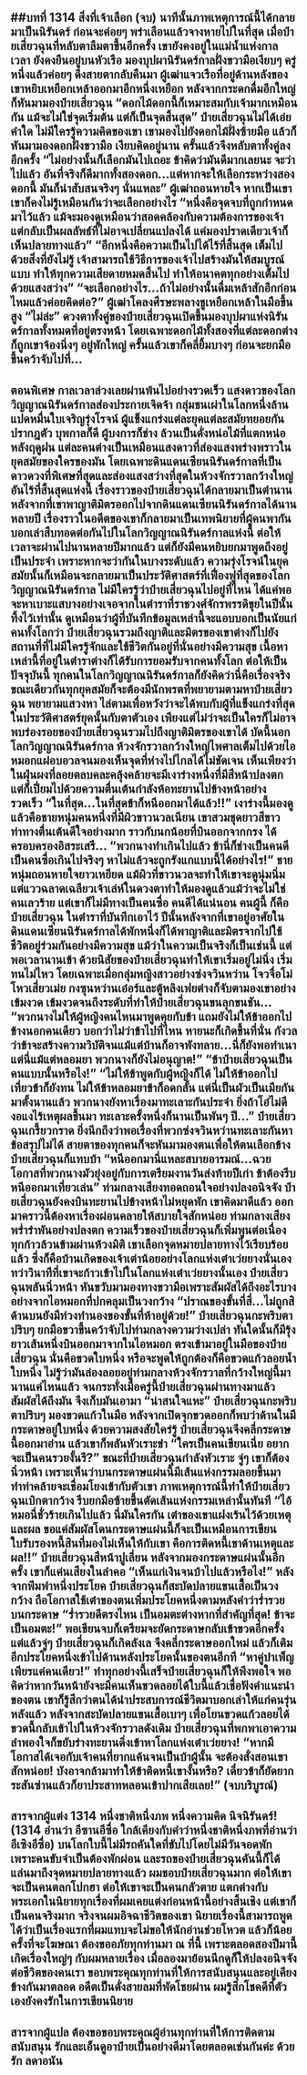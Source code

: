 ##บทที่ 1314 สิ่งที่เจ้าเลือก (จบ)
นาทีนั้นภาพเหตุการณ์นี้ได้กลายมาเป็นนิรันดร์ ก่อนจะค่อยๆ พร่าเลือนแล้วจางหายไปในที่สุด
เมื่อป๋ายเสี่ยวฉุนที่หลับตาลืมตาขึ้นอีกครั้ง เขายังคงอยู่ในแม่น้ำแห่งกาลเวลา ยังคงยืนอยู่บนหัวเรือ มองบุปผานิรันดร์กาลฝั่งขวามือเงียบๆ ครู่หนึ่งแล้วค่อยๆ ดึงสายตากลับคืนมา
ผู้เฒ่าแจวเรือที่อยู่ด้านหลังของเขาหยิบเหยือกเหล้าออกมาอีกหนึ่งเหยือก หลังจากกระดกดื่มอึกใหญ่ก็หันมามองป๋ายเสี่ยวฉุน
“ดอกไม้ดอกนี้ก็เหมาะสมกับเจ้ามากเหมือนกัน แม้จะไม่ใช่จุดเริ่มต้น แต่ก็เป็นจุดสิ้นสุด”
ป๋ายเสี่ยวฉุนไม่ได้เอ่ยคำใด ไม่มีใครรู้ความคิดของเขา เขามองไปยังดอกไม้ฝั่งซ้ายมือ แล้วก็หันมามองดอกฝั่งขวามือ เงียบคิดอยู่นาน ครั้นแล้วจึงหลับตาทั้งคู่ลงอีกครั้ง
“ไม่อย่างนั้นก็เลือกมันไปเถอะ ข้าคิดว่ามันดีมากเลยนะ จะว่าไปแล้ว อันที่จริงก็ดีมากทั้งสองดอก...แต่หากจะให้เลือกระหว่างสองดอกนี้ มันก็น่าสับสนจริงๆ นั่นแหละ” ผู้เฒ่าถอนหายใจ หากเป็นเขา เขาก็คงไม่รู้เหมือนกันว่าจะเลือกอย่างไร
“หนึ่งคือจุดจบที่ถูกกำหนดมาไว้แล้ว แม้จะมองดูเหมือนว่าสอดคล้องกับความต้องการของเจ้า แต่กลับเป็นผลลัพธ์ที่ไม่อาจเปลี่ยนแปลงได้ แค่มองปราดเดียวเจ้าก็เห็นปลายทางแล้ว”
“อีกหนึ่งคือความเป็นไปได้ไร้ที่สิ้นสุด เต็มไปด้วยสิ่งที่ยังไม่รู้ เจ้าสามารถใช้วิธีการของเจ้าไปสร้างมันให้สมบูรณ์แบบ ทำให้ทุกความเสียดายหมดสิ้นไป ทำให้อนาคตทุกอย่างเต็มไปด้วยแสงสว่าง”
“จะเลือกอย่างไร...ถ้าไม่อย่างนั้นดื่มเหล้าสักอึกก่อนไหมแล้วค่อยคิดต่อ?” ผู้เฒ่าโคลงศีรษะพลางชูเหยือกเหล้าในมือขึ้นสูง
“ไม่ล่ะ” ดวงตาทั้งคู่ของป๋ายเสี่ยวฉุนเปิดขึ้นมองบุปผาแห่งนิรันดร์กาลทั้งหมดที่อยู่ตรงหน้า โดยเฉพาะดอกไม้ทั้งสองที่แต่ละดอกต่างก็ถูกเขาจ้องนิ่งๆ อยู่พักใหญ่ ครั้นแล้วเขาก็คลี่ยิ้มบางๆ ก่อนจะยกมือขึ้นคว้าจับไปที่...
---------------------------------------------------
ตอนพิเศษ
กาลเวลาล่วงเลยผ่านพ้นไปอย่างรวดเร็ว
แสงดาวของโลกวิญญาณนิรันดร์กาลส่องประกายเจิดจ้า กลุ่มชนเผ่าในโลกหนึ่งล้านแปดหมื่นใบเจริญรุ่งโรจน์ ผู้แข็งแกร่งแต่ละยุคแต่ละสมัยทยอยกันปรากฎตัว บุพกาลก็ดี ผู้บงการก็ช่าง ล้วนเป็นดั่งหน่อไม้ที่แตกหน่อหลังฤดูฝน แต่ละคนต่างเป็นเหมือนแสงดาวที่ส่องแสงพร่างพราวในยุคสมัยของใครของมัน
โดยเฉพาะดินแดนเซียนนิรันดร์กาลที่เป็นดาวดวงที่พิเศษที่สุดและส่องแสงสว่างที่สุดในห้วงจักรวาลกว้างใหญ่อันไร้ที่สิ้นสุดแห่งนี้
เรื่องราวของป๋ายเสี่ยวฉุนได้กลายมาเป็นตำนาน หลังจากที่เขาพาญาติมิตรออกไปจากดินแดนเซียนนิรันดร์กาลได้นานหลายปี เรื่องราวในอดีตของเขาก็กลายมาเป็นเทพนิยายที่ผู้คนพากันบอกเล่าสืบทอดต่อกันไปในโลกวิญญาณนิรันดร์กาลแห่งนี้ ต่อให้เวลาจะผ่านไปนานหลายปีมากแล้ว แต่ก็ยังมีคนหยิบยกมาพูดถึงอยู่เป็นประจำ เพราะหากจะว่ากันในบางระดับแล้ว ความรุ่งโรจน์ในยุคสมัยนั้นก็เหมือนจะกลายมาเป็นประวัติศาสตร์ที่เฟื่องฟูที่สุดของโลกวิญญาณนิรันดร์กาล
ไม่มีใครรู้ว่าป๋ายเสี่ยวฉุนไปอยู่ที่ไหน ได้แค่พอจะหาเบาะแสบางอย่างเจอจากในตำราที่ราชวงศ์จักรพรรดิขุยในปีนั้นทิ้งไว้เท่านั้น ดูเหมือนว่าผู้ที่บันทึกข้อมูลเหล่านี้จะแอบบอกเป็นนัยแก่คนทั้งโลกว่า ป๋ายเสี่ยวฉุนรวมถึงญาติและมิตรของเขาต่างก็ไปยังสถานที่ที่ไม่มีใครรู้จักและใช้ชีวิตกันอยู่ที่นั่นอย่างมีความสุข
เนื้อหาเหล่านี้ที่อยู่ในตำราต่างก็ได้รับการยอมรับจากคนทั้งโลก ต่อให้เป็นปัจจุบันนี้ ทุกคนในโลกวิญญาณนิรันดร์กาลก็ยังคิดว่านี่คือเรื่องจริง
ขณะเดียวกันทุกยุคสมัยก็จะต้องมีนักพรตที่พยายามตามหาป๋ายเสี่ยวฉุน พยายามแสวงหา ไล่ตามเพื่อหวังว่าจะได้พบกับผู้ที่แข็งแกร่งที่สุดในประวัติศาสตร์ยุคนั้นกับตาตัวเอง
เพียงแต่ไม่ว่าจะเป็นใครก็ไม่อาจพบร่องรอยของป๋ายเสี่ยวฉุนรวมไปถึงญาติมิตรของเขาได้
บัดนี้นอกโลกวิญญาณนิรันดร์กาล ห้วงจักรวาลกว้างใหญ่ไพศาลเต็มไปด้วยไอหมอกแผ่อบอวลจนมองเห็นจุดที่ห่างไปไกลได้ไม่ชัดเจน เห็นเพียงว่าในฝุ่นผงที่ลอยตลบคละคลุ้งคล้ายจะมีเงาร่างหนึ่งที่มีสีหน้าปลงตก แต่ก็เปี่ยมไปด้วยความตื่นเต้นกำลังห้อทะยานไปข้างหน้าอย่างรวดเร็ว
“ในที่สุด...ในที่สุดข้าก็หนีออกมาได้แล้ว!!” เงาร่างนี้มองดูแล้วคือชายหนุ่มคนหนึ่งที่มีผิวขาวนวลเนียน เขาสวมชุดยาวสีขาว ท่าทางตื่นเต้นดีใจอย่างมาก ราวกับนกน้อยที่บินออกจากกรง ได้ครอบครองอิสระเสรี...
“พวกนางทำเกินไปแล้ว ข้านี่ก็ช่างเป็นคนดี เป็นคนซื่อเกินไปจริงๆ หาไม่แล้วจะถูกรังแกแบบนี้ได้อย่างไร!” ชายหนุ่มถอนหายใจยาวเหยียด แม้ผิวที่ขาวนวลจะทำให้เขาจะดูนุ่มนิ่ม แต่แววฉลาดเฉลียวเจ้าเล่ห์ในดวงตาทำให้มองดูแล้วแม้ว่าจะไม่ใช่คนเลวร้าย แต่เขาก็ไม่มีทางเป็นคนซื่อ คนดีได้แน่นอน
คนผู้นี้ ก็คือป๋ายเสี่ยวฉุน
ในตำราที่บันทึกเอาไว้ ปีนั้นหลังจากที่เขาอยู่อาศัยในดินแดนเซียนนิรันดร์กาลได้พักหนึ่งก็ได้พาญาติและมิตรจากไปใช้ชีวิตอยู่ร่วมกันอย่างมีความสุข แม้ว่าในความเป็นจริงก็เป็นเช่นนี้ แต่พอเวลานานเข้า ด้วยนิสัยของป๋ายเสี่ยวฉุนทำให้เขาเริ่มอยู่ไม่นิ่ง เริ่มทนไม่ไหว โดยเฉพาะเมื่อกลุ่มหญิงสาวอย่างซ่งจวินหว่าน โจวจื่อโม่ โหวเสี่ยวเม่ย กงซุนหว่านเอ๋อร์และตู้หลิงเฟยต่างก็จับตามองเขาอย่างเข้มงวด เข้มงวดจนถึงระดับที่ทำให้ป๋ายเสี่ยวฉุนขนลุกขนชัน...
“พวกนางไม่ให้ผู้หญิงคนไหนมาพูดคุยกับข้า แถมยังไม่ให้ข้าออกไปข้างนอกคนเดียว บอกว่าไม่ว่าข้าไปที่ไหน หายนะก็เกิดขึ้นที่นั่น กังวลว่าข้าจะสร้างความวิบัติจนแม้แต่บ้านก็อาจพังทลาย...นี่ก็ยังพอทำเนา แต่นี่แม้แต่หลอมยา พวกนางก็ยังไม่อนุญาต!”
“ข้าป๋ายเสี่ยวฉุนเป็นคนแบบนั้นหรือไง!”
“ไม่ให้ข้าพูดกับผู้หญิงก็ได้ ไม่ให้ข้าออกไปเที่ยวข้าก็ยังทน ไม่ให้ข้าหลอมยาข้าก็อดกลั้น แต่นี่เป็นผัวเป็นเมียกันมาตั้งนานแล้ว พวกนางยังหาเรื่องมาทะเลาะกันประจำ ยิ่งถ้าโอ๋ไม่ดี งอแงไร้เหตุผลขึ้นมา ทะเลาะครั้งหนึ่งก็นานเป็นพันๆ ปี...” ป๋ายเสี่ยวฉุนเกรี้ยวกราด ยิ่งนึกถึงว่าพอเรื่องที่พวกซ่งจวินหว่านทะเลาะกันหาข้อสรุปไม่ได้ สายตาของทุกคนก็จะหันมามองตนเพื่อให้ตนเลือกข้าง ป๋ายเสี่ยวฉุนก็แทบบ้า
“หนีออกมานี่แหละสบายอารมณ์...ฉวยโอกาสที่พวกนางมัวยุ่งอยู่กับการเตรียมงานวันส่งท้ายปีเก่า ข้าต้องรีบหนีออกมาเที่ยวเล่น” ท่ามกลางเสียงทอดถอนใจอย่างปลงอนิจจัง ป๋ายเสี่ยวฉุนยังคงบินทะยานไปข้างหน้าไม่หยุดพัก เขาคิดมาดีแล้ว ออกมาคราวนี้ต้องหาเรื่องผ่อนคลายให้สบายใจสักหน่อย
ท่ามกลางเสียงพร่ำรำพันอย่างปลงตก ความเร็วของป๋ายเสี่ยวฉุนก็เพิ่มพูนต่อเนื่อง ทุกก้าวล้วนข้ามผ่านห้วงมิติ เขาเลือกจุดหมายปลายทางไว้เรียบร้อยแล้ว ซึ่งก็คือบ้านเกิดของเจ้าเต่าน้อยอย่างโลกแห่งเต๋าเว่ยยางนั่นเอง
ทว่าวินาทีที่เขาจะก้าวเข้าไปในโลกแห่งเต๋าเว่ยยางนั้นเอง ป๋ายเสี่ยวฉุนพลันนิ่วหน้า หันขวับมามองทางขวามือเพราะสัมผัสได้ถึงอะไรบางอย่างจากไอหมอกที่ปกคลุมเป็นวงกว้าง
“ปราณของขั้นที่สี่...ไม่ถูกสิ ด้านบนยังมีท่วงทำนองของขั้นที่ห้าอยู่ด้วย!” ป๋ายเสี่ยวฉุนกะพริบตาปริบๆ ยกมือขวาขึ้นคว้าจับไปท่ามกลางความว่างเปล่า ทันใดนั้นก็มีรุ้งยาวเส้นหนึ่งบินออกมาจากในไอหมอก ตรงเข้ามาอยู่ในมือของป๋ายเสี่ยวฉุน
นั่นคือขวดใบหนึ่ง หรือจะพูดให้ถูกต้องก็คือขวดแก้วลอยน้ำใบหนึ่ง
ไม่รู้ว่ามันล่องลอยอยู่ท่ามกลางห้วงจักรวาลที่กว้างใหญ่นี้มานานแค่ไหนแล้ว จนกระทั่งเมื่อครู่นี้ป๋ายเสี่ยวฉุนผ่านทางมาแล้วสัมผัสได้ถึงมัน จึงเก็บมันเอามา
“น่าสนใจแหะ” ป๋ายเสี่ยวฉุนกะพริบตาปริบๆ มองขวดแก้วในมือ หลังจากเปิดจุกขวดออกก็พบว่าด้านในมีกระดาษอยู่ใบหนึ่ง
ด้วยความสงสัยใคร่รู้ ป๋ายเสี่ยวฉุนจึงคลี่กระดาษนี้ออกมาอ่าน แล้วเขาก็พลันหัวเราะขำ
“ใครเป็นคนเขียนเนี่ย อยากจะเป็นคนรวยงั้นรึ?” ขณะที่ป๋ายเสี่ยวฉุนกำลังหัวเราะ จู่ๆ เขาก็ต้องนิ่วหน้า เพราะเห็นว่าบนกระดาษแผ่นนี้มีเส้นแห่งกรรมลอยขึ้นมาทำท่าคล้ายจะเชื่อมโยงเข้ากับตัวเขา
ภาพเหตุการณ์นี้ทำให้ป๋ายเสี่ยวฉุนเบิกตากว้าง รีบยกมือซ้ายขึ้นตัดเส้นแห่งกรรมเหล่านั้นทันที
“ไอ้หมอนี่ชั่วร้ายเกินไปแล้ว นี่มันใครกัน เต๋าของเขาแฝงเร้นไว้ด้วยเหตุและผล ขอแค่สัมผัสโดนกระดาษแผ่นนี้ก็จะเป็นเหมือนการเขียนใบรับรองหนี้สินที่มองไม่เห็นให้กับเขา คือการติดหนี้เขาด้านเหตุและผล!!” ป๋ายเสี่ยวฉุนสีหน้าปูเลี่ยน หลังจากมองกระดาษแผ่นนั้นอีกครั้ง เขาก็แค่นเสียงในลำคอ
“เห็นแก่เงินจนบ้าไปแล้วหรือไง!” หลังจากพึมพำหนึ่งประโยค ป๋ายเสี่ยวฉุนก็สะบัดปลายแขนเสื้อเป็นวงกว้าง ถือโอกาสใช้เต๋าของตนเพิ่มประโยคหนึ่งตามหลังคำว่าร่ำรวยบนกระดาษ
“ร่ำรวยดีตรงไหน เป็นอมตะต่างหากที่สำคัญที่สุด! ข้าจะเป็นอมตะ!”
พอเขียนจบก็เตรียมจะยัดกระดาษกลับเข้าขวดอีกครั้ง แต่แล้วจู่ๆ ป๋ายเสี่ยวฉุนก็เกิดลังเล จึงคลี่กระดาษออกใหม่ แล้วก็เติมอีกประโยคหนึ่งเข้าไปด้านหลังประโยคนั้นของตนอีกที
“หาคู่บำเพ็ญเพียรแค่คนเดียว!”
ทำทุกอย่างนี้เสร็จป๋ายเสี่ยวฉุนก็ให้พึงพอใจ พอคิดว่าหากวันหน้ายังจะมีคนเห็นขวดลอยได้ใบนี้แล้วเชื่อฟังคำแนะนำของตน เขาก็รู้สึกว่าตนได้นำประสบการณ์ชีวิตมาบอกเล่าให้แก่คนรุ่นหลังแล้ว หลังจากสะบัดปลายแขนเสื้อเบาๆ เพื่อโยนขวดแก้วลอยได้ขวดนี้กลับเข้าไปในห้วงจักรวาลดังเดิม ป๋ายเสี่ยวฉุนที่พกพาเอาความลำพองใจก็ขยับร่างทะยานดิ่งเข้าหาโลกแห่งเต๋าเว่ยยาง!
“หากมีโอกาสได้เจอกับเจ้าคนที่ยากแค้นจนเป็นบ้าผู้นั้น จะต้องสั่งสอนเขาสักหน่อย! บังอาจกล้ามาทำให้ข้าติดหนี้เขางั้นหรือ? เดี๋ยวข้าก็ยัดยากระสันซ่านแล้วก็ยาประสาทหลอนเข้าปากเสียเลย!”
(จบบริบูรณ์)
---------------------------------------------------
สารจากผู้แต่ง
1314 หนึ่งชาติหนึ่งภพ หนึ่งความคิด นิจนิรันดร์! (1314 อ่านว่า อีซานอีซื่อ ใกล้เคียงกับคำว่าหนึ่งชาติหนึ่งภพที่อ่านว่า อีเซิงอีซื่อ)
บนโลกใบนี้ไม่มีรถคันใดที่ขับไปโดยไม่มีวันจอดพัก เพราะคนขับจำเป็นต้องพักผ่อน และรถของป๋ายเสี่ยวฉุนคันนี้ก็ได้แล่นมาถึงจุดหมายปลายทางแล้ว
ผมชอบป๋ายเสี่ยวฉุนมาก ต่อให้เขาจะเป็นคนตลกโปกฮา ต่อให้เขาจะเป็นคนกลัวตาย แตกต่างกับพระเอกในนิยายทุกเรื่องที่ผมเคยแต่งก่อนหน้านี้อย่างสิ้นเชิง แต่เขาก็เป็นคนจริงมาก จริงจนผมอิจฉาชีวิตของเขา
นิยายเรื่องนี้สามารถพูดได้ว่าเป็นเรื่องแรกที่ผมแทบจะไม่ขอให้นักอ่านช่วยโหวต แล้วก็น้อยครั้งที่จะโฆษณา ต้องขออภัยทุกท่านมา ณ ที่นี้ เพราะตลอดสองปีมานี้เกิดเรื่องใหญ่ๆ กับผมหลายเรื่อง เมื่อลองมาย้อนนึกดูก็ให้ปลงอนิจจังต่อชีวิตของคนเรา ขอบพระคุณทุกท่านที่ให้การสนับสนุนและอยู่เคียงข้างกันมาตลอด อดีตเป็นดั่งสายลมที่พัดโชยผ่าน ผมรู้สึกโชคดีที่ตัวเองยังคงรักในการเขียนนิยาย
---------------------------------------------------
สารจากผู้แปล
ต้องขอขอบพระคุณผู้อ่านทุกท่านที่ให้การติดตาม สนับสนุน รักและเอ็นดูอาป๋ายเป็นอย่างดีมาโดยตลอดเช่นกันค่ะ
ด้วยรัก ลดาอนัน
------------------------------------------------------------



